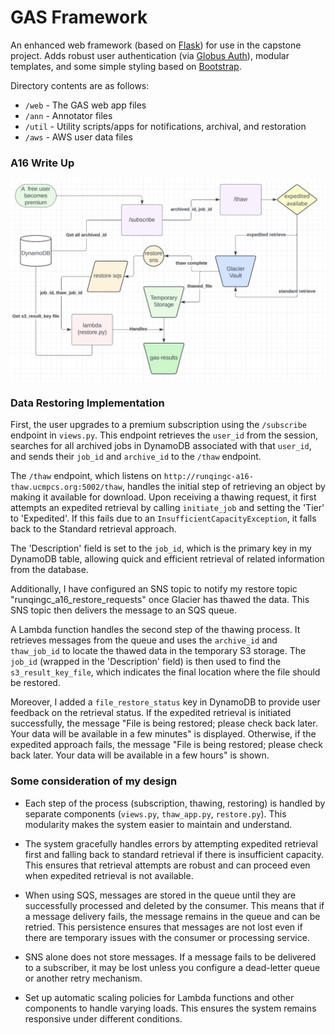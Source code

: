 # GAS Framework
An enhanced web framework (based on [Flask](https://flask.palletsprojects.com/)) for use in the capstone project. Adds robust user authentication (via [Globus Auth](https://docs.globus.org/api/auth)), modular templates, and some simple styling based on [Bootstrap](https://getbootstrap.com/docs/3.3/).

Directory contents are as follows:
* `/web` - The GAS web app files
* `/ann` - Annotator files
* `/util` - Utility scripts/apps for notifications, archival, and restoration
* `/aws` - AWS user data files





### A16 Write Up

![Data Restore Flowchart](./Data_Restore.png)

### Data Restoring Implementation

First, the user upgrades to a premium subscription using the `/subscribe` endpoint in `views.py`. This endpoint retrieves the `user_id` from the session, searches for all archived jobs in DynamoDB associated with that `user_id`, and sends their `job_id` and `archive_id` to the `/thaw` endpoint.

The `/thaw` endpoint, which listens on `http://runqingc-a16-thaw.ucmpcs.org:5002/thaw`, handles the initial step of retrieving an object by making it available for download. Upon receiving a thawing request, it first attempts an expedited retrieval by calling `initiate_job` and setting the 'Tier' to 'Expedited'. If this fails due to an `InsufficientCapacityException`, it falls back to the Standard retrieval approach.

The 'Description' field is set to the `job_id`, which is the primary key in my DynamoDB table, allowing quick and efficient retrieval of related information from the database.

Additionally, I have configured an SNS topic to notify my restore topic "runqingc_a16_restore_requests" once Glacier has thawed the data. This SNS topic then delivers the message to an SQS queue.

A Lambda function handles the second step of the thawing process. It retrieves messages from the queue and uses the `archive_id` and `thaw_job_id` to locate the thawed data in the temporary S3 storage. The `job_id` (wrapped in the 'Description' field) is then used to find the `s3_result_key_file`, which indicates the final location where the file should be restored.

Moreover, I added a `file_restore_status` key in DynamoDB to provide user feedback on the retrieval status. If the expedited retrieval is initiated successfully, the message "File is being restored; please check back later. Your data will be available in a few minutes" is displayed. Otherwise, if the expedited approach fails, the message "File is being restored; please check back later. Your data will be available in a few hours" is shown.



### Some consideration of my design

- Each step of the process (subscription, thawing, restoring) is handled by separate components (`views.py`, `thaw_app.py`, `restore.py`). This modularity makes the system easier to maintain and understand.
- The system gracefully handles errors by attempting expedited retrieval first and falling back to standard retrieval if there is insufficient capacity. This ensures that retrieval attempts are robust and can proceed even when expedited retrieval is not available.

- When using SQS, messages are stored in the queue until they are successfully processed and deleted by the consumer. This means that if a message delivery fails, the message remains in the queue and can be retried. This persistence ensures that messages are not lost even if there are temporary issues with the consumer or processing service.
- SNS alone does not store messages. If a message fails to be delivered to a subscriber, it may be lost unless you configure a dead-letter queue or another retry mechanism.
- Set up automatic scaling policies for Lambda functions and other components to handle varying loads. This ensures the system remains responsive under different conditions.



